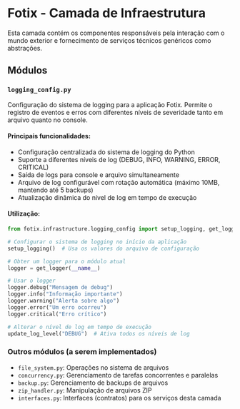 # Fotix - Camada de Infraestrutura

Esta camada contém os componentes responsáveis pela interação com o mundo exterior e fornecimento de serviços técnicos genéricos como abstrações.

## Módulos

### `logging_config.py`

Configuração do sistema de logging para a aplicação Fotix. Permite o registro de eventos e erros com diferentes níveis de severidade tanto em arquivo quanto no console.

#### Principais funcionalidades:

- Configuração centralizada do sistema de logging do Python
- Suporte a diferentes níveis de log (DEBUG, INFO, WARNING, ERROR, CRITICAL)
- Saída de logs para console e arquivo simultaneamente
- Arquivo de log configurável com rotação automática (máximo 10MB, mantendo até 5 backups)
- Atualização dinâmica do nível de log em tempo de execução

#### Utilização:

```python
from fotix.infrastructure.logging_config import setup_logging, get_logger, update_log_level

# Configurar o sistema de logging no início da aplicação
setup_logging()  # Usa os valores do arquivo de configuração

# Obter um logger para o módulo atual
logger = get_logger(__name__)

# Usar o logger
logger.debug("Mensagem de debug")
logger.info("Informação importante")
logger.warning("Alerta sobre algo")
logger.error("Um erro ocorreu")
logger.critical("Erro crítico")

# Alterar o nível de log em tempo de execução
update_log_level("DEBUG")  # Ativa todos os níveis de log
```

### Outros módulos (a serem implementados)

- `file_system.py`: Operações no sistema de arquivos
- `concurrency.py`: Gerenciamento de tarefas concorrentes e paralelas
- `backup.py`: Gerenciamento de backups de arquivos
- `zip_handler.py`: Manipulação de arquivos ZIP
- `interfaces.py`: Interfaces (contratos) para os serviços desta camada 